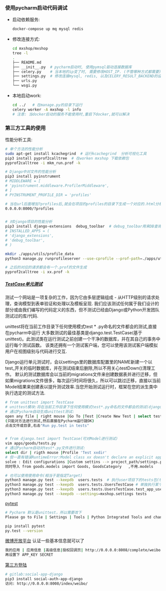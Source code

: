 ### 使用pycharm启动代码调试
- 启动依赖服务:

    ```bash
    docker-compose up mq mysql redis 
    ```

- 修改连接方式:

    ```bash
    cd mxshop/mxshop
    tree -l
    .
    ├── README.md
    ├── __init__.py  # pycharm启动时, 使用pymsql驱动连接数据库
    ├── celery.py    # 当本地的ip变了时, 需要修改HOST_IP. (不管哪种方式都需要)
    ├── settings.py  # 修改连接mysql, redis, 以及CELERY_RESULT_BACKEND的设置
    ├── urls.py
    └── wsgi.py

    ```


- 本地启动work:

    ```bash
    cd ../   # 在manage.py的目录下运行
    celery worker -A mxshop -l info
    # 注意: 当docker启动的服务不能使用时,重启下docker,就可以解决
    ```



### 第三方工具的使用
性能分析工具:
```bash
# 单个方法的性能分析
sudo apt-get install kcachegrind  # 运行kcachegrind  分析可视化工具
pip3 install pyprof2calltree  # 在worken mxshop 下载依赖包
pyprof2calltree -i mkm_run.prof -k

# Django中对文件的性能分析
pip3 install pyinstrument
# MIDDLEWARE = [
# 'pyinstrument.middleware.ProfilerMiddleware',
# ]
# PYINSTRUMENT_PROFILE_DIR = 'profiles'

# 当在url后面增加?profiles后,就会在项目的profiles的目录下生成一个对应的.html分析文件
0.0.0.0:8000/?profiles


# 对Django项目的性能分析
pip3 install django-extensions  debug_toolbar  # debug_toolbar用来DB查询语句及耗时时间
# INSTALLED_APPS = (
# 'django_extensions',
# 'debug_toolbar',
# )

mkdir ./apps/utils/profile_data
python3 manage.py runprofileserver --use-cprofile --prof-path=./apps/utils/profile_data

# 之后的对应的请求都会有一个.prof的文件生成
pyprof2calltree -i xx.prof -k
```


##### [TestCase单元测试](https://developer.mozilla.org/en-US/docs/Learn/Server-side/Django/Testing)
测试一个网站是一项复杂的工作，因为它由多层逻辑组成 - 从HTTP级别的请求处理，查询模型到表单验证和处理以及模板呈现.
我们应该测试任何属于我们设计的部分或由我们编写的代码定义的东西，但不测试已经由Django或Python开发团队测试过的库/代码.


unittest将在当前工作目录下任何使用模式test * .py命名的文件都会的测试,直接在pycharm中运行
大多数测试的最佳基类是django.test.TestCase(基于unittest)。此测试类在运行测试之前创建一个干净的数据库，并在其自己的事务中运行每个测试函数。
该类还拥有一个测试客户端，您可以使用该测试客户端模拟用户在视图级别与代码进行交互.

Django运行单元测试时，会以settings里的数据库配置里的NAME新建一个以test_开关的临时数据库，并在测试结束后删除,所以不用关心testDown()清理工作。
默认的测试数据库会以当前的migrations文件来创建数据表并进行迁移，但如果migrations文件很多，每次运行时间将很久，所以可以跳过迁移，直接以当前Model结果来创建表以提升测试效率.当您开始测试运行时，框架在您的派生类中执行选定的测试方法.
```bash
# from unittest import TestCase
# unittest模块:将在当前工作目录下任何使用模式test*.py命名的文件都会的测试(django.test也是一样)
# 通过Pycharm自动生成unittest测试:
open any file | right mouse |Go To |Test |Create New Test | select test method 
(只能对方法进行测试,然后直接在Pycharm运行就OK)
点击文件或目录,右击"Run py.test in tests"


# from django.test import TestCase(可对Model进行测试)
vim apps/goods/tests.py
# 通过Pycharm自动对test*.py文件进行测试:
select dir | rigth mouse |Profile 'Test xxdir'
# 但一直有错误RuntimeError:Model class xx doesn't declare an explicit app_label and isn't in an application in INSTALLED_APPS.
solve : Edit configurations |Custom settins --> project_path/settings.py  || Options-->--keepdb
同时导入 from goods.models import Goods, GoodsCategory   ,不用.models

# 也可以使用使用命令(相当于是指定Target)
python3 manage.py test --keepdb  users.tests  # 执行user项目下的tests包(test*.py文件)或者tests.py(文件)
python3 manage.py test --keepdb  users.tests.UsersTestCase # 单独执行某个test case
python3 manage.py test --keepdb  users.tests.UsersTestCase.test_app_user_login_success # 单独执行某个测试方法
python3 manage.py test --keepdb --settings=mxshop.settings tests

```
[pytest](https://pytest-django.readthedocs.io/en/latest/)
```bash
# Pycharm 默认是unittest，所以需要改下
Please go to File | Settings | Tools | Python Integrated Tools and change the default test runner to py.test

pip install pytest
py.test --version
```

[微博开放平台](http://open.weibo.com/) 认证一些基本信息就可以了
```bash
我的应用 | 应用信息 |高级信息|授权回调页| http://0.0.0.0:8008/complete/weibo/|其它的填空
再设置下 APP_KEY SECRET 
```
[第三方登陆](http://python-social-auth.readthedocs.io/en/latest/configuration/django.html)
```bash
# gitlab:social-app-django
pip3 install social-auth-app-django
访问: http://0.0.0.0:8008/index/weibo/
```
